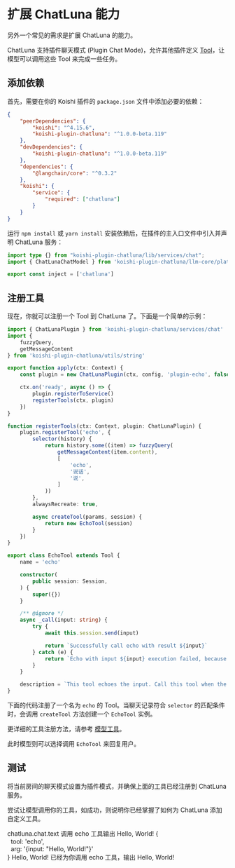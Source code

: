 # 扩展 ChatLuna 能力

另外一个常见的需求是扩展 ChatLuna 的能力。

ChatLuna 支持插件聊天模式 (Plugin Chat Mode)，允许其他插件定义 [Tool](https://js.langchain.com/docs/concepts/tools/)，让模型可以调用这些 Tool 来完成一些任务。

## 添加依赖

首先，需要在你的 Koishi 插件的 `package.json` 文件中添加必要的依赖：

```json
{
    "peerDependencies": {
        "koishi": "^4.15.6",
        "koishi-plugin-chatluna": "^1.0.0-beta.119"
    },
    "devDependencies": {
        "koishi-plugin-chatluna": "^1.0.0-beta.119"
    },
    "dependencies": {
        "@langchain/core": "^0.3.2"
    },
    "koishi": {
        "service": {
            "required": ["chatluna"]
        }
    }
}
```

运行 `npm install` 或 `yarn install` 安装依赖后，在插件的主入口文件中引入并声明 ChatLuna 服务：

```typescript
import type {} from "koishi-plugin-chatluna/lib/services/chat";
import { ChatLunaChatModel } from 'koishi-plugin-chatluna/llm-core/platform/model'

export const inject = ['chatluna']
```

## 注册工具

现在，你就可以注册一个 Tool 到 ChatLuna 了。下面是一个简单的示例：

```typescript
import { ChatLunaPlugin } from 'koishi-plugin-chatluna/services/chat'
import {
    fuzzyQuery,
    getMessageContent
} from 'koishi-plugin-chatluna/utils/string'

export function apply(ctx: Context) {
    const plugin = new ChatLunaPlugin(ctx, config, 'plugin-echo', false)

    ctx.on('ready', async () => {
        plugin.registerToService()
        registerTools(ctx, plugin)
    })
}

function registerTools(ctx: Context, plugin: ChatLunaPlugin) {
    plugin.registerTool('echo', {
        selector(history) {
            return history.some((item) => fuzzyQuery(
                getMessageContent(item.content),
                [
                    'echo',
                    '说话',
                    '说',
                ]
            ))
        },
        alwaysRecreate: true,

        async createTool(params, session) {
            return new EchoTool(session)
        }
    })
}

export class EchoTool extends Tool {
    name = 'echo'

    constructor(
        public session: Session,
    ) {
        super({})
    }

    /** @ignore */
    async _call(input: string) {
        try {
            await this.session.send(input)

            return `Successfully call echo with result ${input}`
        } catch (e) {
            return `Echo with input ${input} execution failed, because ${e.message}`
        }
    }

    description = `This tool echoes the input. Call this tool when the user needs to say something.`
}


```

下面的代码注册了一个名为 `echo` 的 Tool。当聊天记录符合 `selector` 的匹配条件时，会调用 `createTool` 方法创建一个 `EchoTool` 实例。

更详细的工具注册方法，请参考 [模型工具](./development/connect-to-core-services/model-tool)。

此时模型则可以选择调用 `EchoTool` 来回复用户。

## 测试

将当前房间的聊天模式设置为插件模式，并确保上面的工具已经注册到 ChatLuna 服务。

尝试让模型调用你的工具，如成功，则说明你已经掌握了如何为 ChatLuna 添加自定义工具。

<chat-panel>
  <chat-message nickname="User">chatluna.chat.text 调用 echo 工具输出 Hello, World!</chat-message>
  <chat-message nickname="Bot">
   {<br>
    &nbsp;&nbsp;tool: 'echo',<br>
    &nbsp;&nbsp;arg: '{input: "Hello, World!"}'<br>
  }
  </chat-message>
  <chat-message nickname="Bot">Hello, World!</chat-message>
  <chat-message nickname="Bot">已经为你调用 echo 工具，输出 Hello, World!</chat-message>
</chat-panel>
